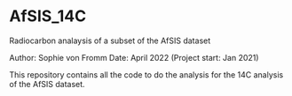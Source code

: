 # AfSIS_14C
Radiocarbon analaysis of a subset of the AfSIS dataset

Author: Sophie von Fromm
Date: April 2022 (Project start: Jan 2021)

This repository contains all the code to do the analysis for the 14C analysis of the AfSIS dataset. 
